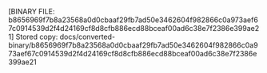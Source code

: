 [BINARY FILE: b8656969f7b8a23568a0d0cbaaf29fb7ad50e3462604f982866c0a973aef67c0914539d2f4d24169cf8d8cfb886ecd88bceaf00ad6c38e7f2386e399ae21]
Stored copy: docs/converted-binary/b8656969f7b8a23568a0d0cbaaf29fb7ad50e3462604f982866c0a973aef67c0914539d2f4d24169cf8d8cfb886ecd88bceaf00ad6c38e7f2386e399ae21
